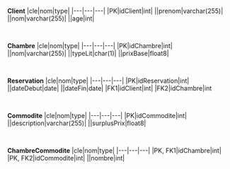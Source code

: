 **Client**
|cle|nom|type|
|---|---|---|
|PK|idClient|int|
||prenom|varchar(255)|
||nom|varchar(255)|
||age|int|

<br>

**Chambre**
|cle|nom|type|
|---|---|---|
|PK|idChambre|int|
||nom|varchar(255)|
||typeLit|char(1)|
||prixBase|float8|

<br>

**Reservation**
|cle|nom|type|
|---|---|---|
|PK|idReservation|int|
||dateDebut|date|
||dateFin|date|
|FK1|idClient|int|
|FK2|idChambre|int

<br>

**Commodite**
|cle|nom|type|
|---|---|---|
|PK|idCommodite|int|
||description|varchar(255)|
||surplusPrix|float8|

<br>

**ChambreCommodite**
|cle|nom|type|
|---|---|---|
|PK, FK1|idChambre|int|
|PK, FK2|idCommodite|int|
||nombre|int|